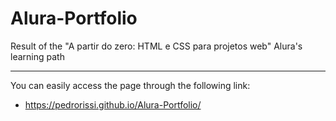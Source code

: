 # Alura-Portfolio
Result of the "A partir do zero: HTML e CSS para projetos web" Alura's learning path

------------------------------------------------------------------------------------

You can easily access the page through the following link:
- https://pedrorissi.github.io/Alura-Portfolio/
